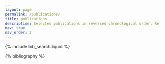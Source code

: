 ```yaml
---
layout: page
permalink: /publications/
title: publications
description: Selected publications in reversed chronological order. Refer to my <a target="_blank" href="https://scholar.google.com/citations?hl=en&user=b591SVkAAAAJ&view_op=list_works&sortby=pubdate"><b>google scholar</b></a> for full list.
nav: true
nav_order: 2
---
```


<!-- _pages/publications.md -->

<!-- Bibsearch Feature -->

{% include bib_search.liquid %}

<div class="publications">

{% bibliography %}

</div>
